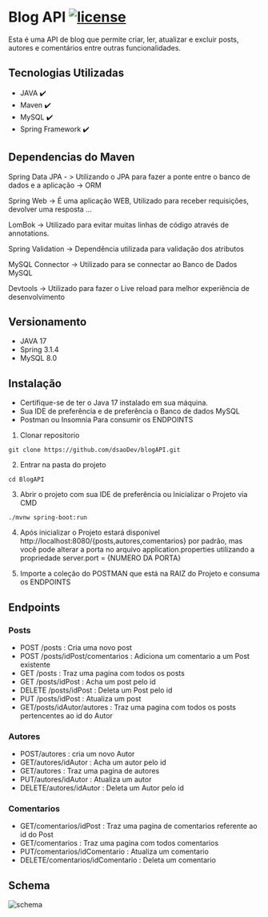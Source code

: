 # Blog API [![license](https://img.shields.io/github/license/DAVFoundation/captain-n3m0.svg?style=flat-square)](https://github.com/dsaoDev/blogAPI/blob/main/LICENSE)

Esta é uma API de blog que permite criar, ler, atualizar e excluir posts, autores e comentários entre outras funcionalidades.

## Tecnologias Utilizadas

- JAVA ✔️
- Maven ✔️
- MySQL ✔️
- Spring Framework ✔️

## Dependencias do Maven

Spring Data JPA - > Utilizando o JPA para fazer a ponte entre o banco de dados e a aplicação -> ORM

Spring Web -> É uma aplicação WEB, Utilizado para receber requisições, devolver uma resposta ...

LomBok -> Utilizado para evitar muitas linhas de código através de annotations.

Spring Validation -> Dependência utilizada para validação dos atributos 

MySQL Connector -> Utilizado para se connectar ao Banco de Dados MySQL

Devtools -> Utilizado para fazer o Live reload para melhor experiência de desenvolvimento

## Versionamento
- JAVA 17
- Spring 3.1.4
- MySQL 8.0

## Instalação
- Certifique-se de ter o Java 17 instalado em sua máquina.
- Sua IDE de preferência e de preferência o Banco de dados MySQL
- Postman ou Insomnia Para consumir os ENDPOINTS

1. Clonar repositorio

```
git clone https://github.com/dsaoDev/blogAPI.git
```

2. Entrar na pasta do projeto

```
cd BlogAPI
```

3. Abrir o projeto com sua IDE de preferência ou Inicializar o Projeto via CMD

```
./mvnw spring-boot:run
```
4. Após inicializar o Projeto estará disponivel  http://localhost:8080/{posts,autores,comentarios} por padrão, mas você pode alterar a porta no arquivo application.properties utilizando a propriedade server.port = {NUMERO DA PORTA}

5. Importe a coleção do POSTMAN que está na RAIZ do Projeto e consuma os ENDPOINTS
   
   
## Endpoints

### Posts
- POST /posts : Cria uma novo post
- POST /posts/idPost/comentarios : Adiciona um comentario a um Post existente
- GET /posts : Traz uma pagina com todos os posts
- GET /posts/idPost : Acha um post pelo id
- DELETE /posts/idPost : Deleta um Post pelo id
- PUT /posts/idPost : Atualiza um post
- GET/posts/idAutor/autores : Traz uma pagina com todos os posts pertencentes ao id do Autor
   
### Autores
- POST/autores : cria um novo Autor
- GET/autores/idAutor : Acha um autor pelo id
- GET/autores : Traz uma pagina de autores
- PUT/autores/idAutor : Atualiza um autor
- DELETE/autores/idAutor : Deleta um Autor pelo id

### Comentarios
- GET/comentarios/idPost : Traz uma pagina de comentarios referente ao id do Post
- GET/comentarios : Traz uma pagina com todos comentarios
- PUT/comentarios/idComentario : Atualiza um comentario
- DELETE/comentarios/idComentario : Deleta um comentario

## Schema 
![schema](https://github.com/dsaoDev/blogAPI/assets/129787872/ea7559f2-e3ad-40ae-84b5-68f6ef90c635)
